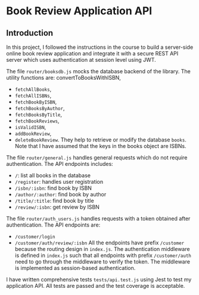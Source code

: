 Book Review Application API
===

## Introduction

In this project, I followed the instructions in the course to build a server-side online book review application and integrate it with a secure REST API server which uses authentication at session level using JWT. 

The file `router/booksdb.js` mocks the database backend of the library. The utility functions are:
convertToBooksWithISBN, 
  - `fetchAllBooks`, 
  - `fetchAllISBNs`, 
  - `fetchBookByISBN`, 
  - `fetchBooksByAuthor`, 
  - `fetchBooksByTitle`, 
  - `fetchBookReviews`, 
  - `isValidISBN`,
  - `addBookReview`,
  - `deleteBookReview`. 
They help to retrieve or modify the database `books`. Note that I have assumed that the keys in the books object are ISBNs.

The file `router/general.js` handles general requests which do not require authentication. The API endpoints includes:
  - `/`: list all books in the database
  - `/register`: handles user registration
  - `/isbn/:isbn`: find book by ISBN
  - `/author/:author`: find book by author
  - `/title/:title`: find book by title
  - `/review/:isbn`: get review by ISBN

The file `router/auth_users.js` handles requests with a token obtained after authentication. The API endpoints are: 
  - `/customer/login`
  - `/customer/auth/review/:isbn`
All the endpoints have prefix `/customer` because the routing design in `index.js`. The authentication middleware is defined in `index.js` such that all endpoints with prefix `/customer/auth` need to go through the middleware to verify the token. The middleware is implemented as session-based authentication.


I have written comprehensive tests `tests/api.test.js` using Jest to test my application API. All tests are passed and the test coverage is acceptable.

